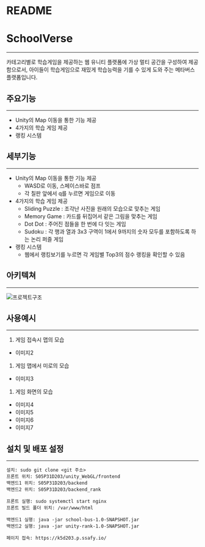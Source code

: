 # README

# SchoolVerse

---

카테고리별로 학습게임을 제공하는 웹 유니티 플랫폼에 가상 멀티 공간을 구성하여 제공함으로서, 아이들이 학습게임으로 재밌게 학습능력을 기를 수 있게 도와 주는 메타버스 플랫폼입니다.

## 주요기능

---

- Unity의 Map 이동을 통한 기능 제공
- 4가지의 학습 게임 제공
- 랭킹 시스템

## 세부기능

---

- Unity의 Map 이동을 통한 기능 제공
    - WASD로 이동, 스페이스바로 점프
    - 각 칠판 앞에서 q를 누르면 게임으로 이동
- 4가지의 학습 게임 제공
    - Sliding Puzzle : 조각난 사진을 원래의 모습으로 맞추는 게임
    - Memory Game : 카드를 뒤집어서 같은 그림을 맞추는 게임
    - Dot Dot : 주어진 점들을 한 번에 다 잇는 게임
    - Sudoku : 각 행과 열과 3x3 구역이 1에서 9까지의 숫자 모두를 포함하도록 하는 논리 퍼즐 게임
- 랭킹 시스템
    - 웹에서 랭킹보기를 누르면 각 게임별 Top3의 점수 랭킹을 확인할 수 있음
    

## 아키텍쳐

---

![프로젝트구조](/uploads/117af26dd4d7e9c2bf60b2a2a7c27ecb/프로젝트구조.png)

## 사용예시

---

1. 게임 접속시 맵의 모습
- 이미지2
1. 게임 맵에서 미로의 모습
- 이미지3
1. 게임 화면의 모습
- 이미지4
- 이미지5
- 이미지6
- 이미지7

## 설치 및 배포 설정

---

```
설치: sudo git clone <git 주소>
프론트 위치: S05P31D203/unity_WebGL/frontend
백엔드1 위치: S05P31D203/backend
백엔드2 위치: S05P31D203/backend_rank

프론트 실행: sudo systemctl start nginx
프론트 빌드 폴더 위치: /var/www/html

백엔드1 실행: java -jar school-bus-1.0-SNAPSHOT.jar
백엔드2 실행: java -jar unity-rank-1.0-SNAPSHOT.jar

페이지 접속: https://k5d203.p.ssafy.io/
```
